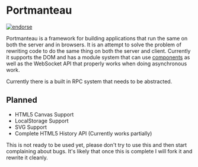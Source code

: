 # Portmanteau
[![endorse](http://api.coderwall.com/jmars/endorsecount.png)](http://coderwall.com/jmars)

Portmanteau is a framework for building applications that run the same on both the server and in browsers. It is an attempt to solve the problem of rewriting code to do the same thing on both the server and client. Currently it supports the DOM and has a module system that can use [components](http://github.com/component/component) as well as the WebSocket API that properly works when doing asynchronous work.

Currently there is a built in RPC system that needs to be abstracted.

## Planned
* HTML5 Canvas Support
* LocalStorage Support
* SVG Support
* Complete HTML5 History API (Currently works partially)

This is not ready to be used yet, please don't try to use this and then start complaining about bugs. It's likely that once this is complete
I will fork it and rewrite it cleanly.